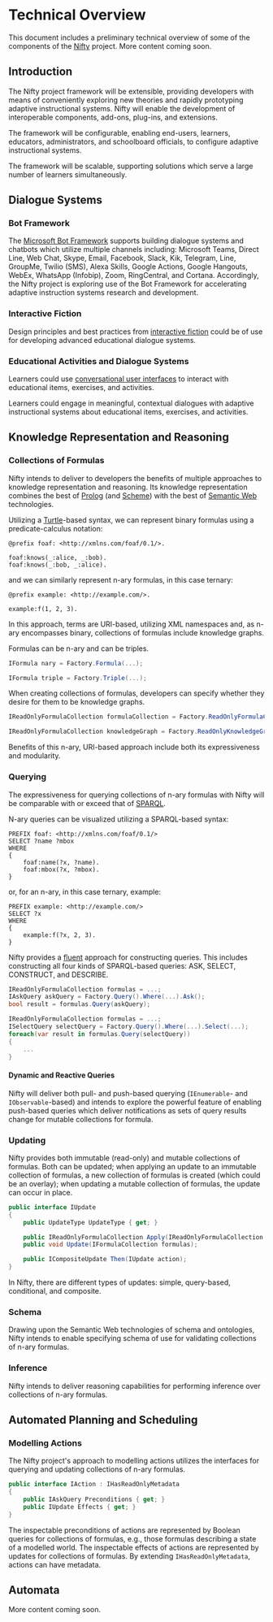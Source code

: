 # Technical Overview

This document includes a preliminary technical overview of some of the components of the [Nifty](https://github.com/AdamSobieski/Nifty) project. More content coming soon.



## Introduction

The Nifty project framework will be extensible, providing developers with means of conveniently exploring new theories and rapidly prototyping adaptive instructional systems. Nifty will enable the development of interoperable components, add-ons, plug-ins, and extensions.

The framework will be configurable, enabling end-users, learners, educators, administrators, and schoolboard officials, to configure adaptive instructional systems.

The framework will be scalable, supporting solutions which serve a large number of learners simultaneously.



## Dialogue Systems

### Bot Framework

The [Microsoft Bot Framework](https://github.com/microsoft/botframework-sdk) supports building dialogue systems and chatbots which utilize multiple channels including: Microsoft Teams, Direct Line, Web Chat, Skype, Email, Facebook, Slack, Kik, Telegram, Line, GroupMe, Twilio (SMS), Alexa Skills, Google Actions, Google Hangouts, WebEx, WhatsApp (Infobip), Zoom, RingCentral, and Cortana. Accordingly, the Nifty project is exploring use of the Bot Framework for accelerating adaptive instruction systems research and development.

### Interactive Fiction

Design principles and best practices from [interactive fiction](https://en.wikipedia.org/wiki/Interactive_fiction) could be of use for developing advanced educational dialogue systems.

### Educational Activities and Dialogue Systems

Learners could use [conversational user interfaces](https://en.wikipedia.org/wiki/Conversational_user_interface) to interact with educational items, exercises, and activities.

Learners could engage in meaningful, contextual dialogues with adaptive instructional systems about educational items, exercises, and activities.



## Knowledge Representation and Reasoning

### Collections of Formulas

Nifty intends to deliver to developers the benefits of multiple approaches to knowledge representation and reasoning. Its knowledge representation combines the best of [Prolog](https://en.wikipedia.org/wiki/Prolog) (and [Scheme](https://en.wikipedia.org/wiki/Scheme_(programming_language))) with the best of [Semantic Web](https://en.wikipedia.org/wiki/Semantic_Web) technologies.

Utilizing a [Turtle](https://www.w3.org/TR/turtle/)-based syntax, we can represent binary formulas using a predicate-calculus notation:

```
@prefix foaf: <http://xmlns.com/foaf/0.1/>.

foaf:knows(_:alice, _:bob).
foaf:knows(_:bob, _:alice).
```

and we can similarly represent n-ary formulas, in this case ternary:

```
@prefix example: <http://example.com/>.

example:f(1, 2, 3).
```

In this approach, terms are URI-based, utilizing XML namespaces and, as n-ary encompasses binary, collections of formulas include knowledge graphs.

Formulas can be n-ary and can be triples.

```cs
IFormula nary = Factory.Formula(...);
```
```cs
IFormula triple = Factory.Triple(...);
```

When creating collections of formulas, developers can specify whether they desire for them to be knowledge graphs.

```cs
IReadOnlyFormulaCollection formulaCollection = Factory.ReadOnlyFormulaCollection(...);
```
```cs
IReadOnlyFormulaCollection knowledgeGraph = Factory.ReadOnlyKnowledgeGraph(...);
```

Benefits of this n-ary, URI-based approach include both its expressiveness and modularity.



### Querying

The expressiveness for querying collections of n-ary formulas with Nifty will be comparable with or exceed that of [SPARQL](https://www.w3.org/TR/sparql11-query/).

N-ary queries can be visualized utilizing a SPARQL-based syntax:

```
PREFIX foaf: <http://xmlns.com/foaf/0.1/>
SELECT ?name ?mbox
WHERE
{
    foaf:name(?x, ?name).
    foaf:mbox(?x, ?mbox).
}
```

or, for an n-ary, in this case ternary, example:

```
PREFIX example: <http://example.com/>
SELECT ?x
WHERE
{
    example:f(?x, 2, 3).
}
```

Nifty provides a [fluent](https://en.wikipedia.org/wiki/Fluent_interface) approach for constructing queries. This includes constructing all four kinds of SPARQL-based queries: ASK, SELECT, CONSTRUCT, and DESCRIBE.

```cs
IReadOnlyFormulaCollection formulas = ...;
IAskQuery askQuery = Factory.Query().Where(...).Ask();
bool result = formulas.Query(askQuery);
```
```cs
IReadOnlyFormulaCollection formulas = ...;
ISelectQuery selectQuery = Factory.Query().Where(...).Select(...);
foreach(var result in formulas.Query(selectQuery))
{
    ...
}
```

#### Dynamic and Reactive Queries

Nifty will deliver both pull- and push-based querying (`IEnumerable`- and `IObservable`-based) and intends to explore the powerful feature of enabling push-based queries which deliver notifications as sets of query results change for mutable collections for formula.

### Updating

Nifty provides both immutable (read-only) and mutable collections of formulas. Both can be updated; when applying an update to an immutable collection of formulas, a new collection of formulas is created (which could be an overlay); when updating a mutable collection of formulas, the update can occur in place.

```cs
public interface IUpdate
{
    public UpdateType UpdateType { get; }

    public IReadOnlyFormulaCollection Apply(IReadOnlyFormulaCollection formulas);
    public void Update(IFormulaCollection formulas);

    public ICompositeUpdate Then(IUpdate action);
}
```

In Nifty, there are different types of updates: simple, query-based, conditional, and composite.

### Schema

Drawing upon the Semantic Web technologies of schema and ontologies, Nifty intends to enable specifying schema of use for validating collections of n-ary formulas.

### Inference

Nifty intends to deliver reasoning capabilities for performing inference over collections of n-ary formulas.



## Automated Planning and Scheduling

### Modelling Actions

The Nifty project's approach to modelling actions utilizes the interfaces for querying and updating collections of n-ary formulas.

```cs
public interface IAction : IHasReadOnlyMetadata
{
    public IAskQuery Preconditions { get; }
    public IUpdate Effects { get; }
}
```

The inspectable preconditions of actions are represented by Boolean queries for collections of formulas, e.g., those formulas describing a state of a modelled world. The inspectable effects of actions are represented by updates for collections of formulas. By extending `IHasReadOnlyMetadata`, actions can have metadata.



## Automata

More content coming soon.